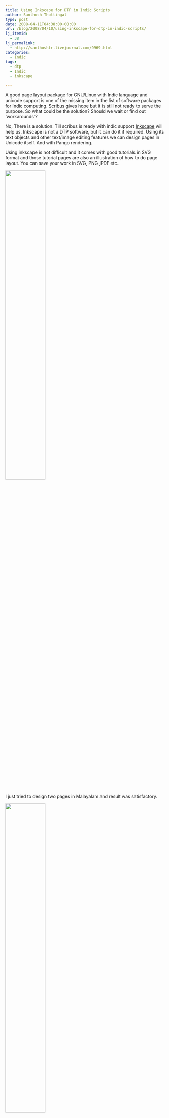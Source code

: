 ```yaml
---
title: Using Inkscape for DTP in Indic Scripts
author: Santhosh Thottingal
type: post
date: 2008-04-11T04:38:00+00:00
url: /blog/2008/04/10/using-inkscape-for-dtp-in-indic-scripts/
lj_itemid:
  - 38
lj_permalink:
  - http://santhoshtr.livejournal.com/9969.html
categories:
  - Indic
tags:
  - dtp
  - Indic
  - inkscape

---
```

A good page layout package for GNU/Linux with Indic language and unicode support is one of the missing item in the list of software packages for Indic computing. Scribus gives hope but it is still not ready to serve the purpose. So what could be the solution? Should we wait or find out &#8216;workarounds&#8217;?

No, There is a solution. Till scribus is ready with indic support [Inkscape][1] will help us. Inkscape is not a DTP software, but it can do it if required. Using its text objects and other text/image editing features we can design pages in Unicode itself. And with Pango rendering.

Using inkscape is not difficult and it comes with good tutorials in SVG format and those tutorial pages are also an illustration of how to do page layout. You can save your work in SVG, PNG ,PDF etc..

<img width="50%" height="50%" src="http://bp0.blogger.com/_yXi4s2T6Sz4/R_tTOg-VxSI/AAAAAAAAAFk/t0TD3mlZcoM/s400/ikscape-dtp.png" />

I just tried to design two pages in Malayalam and result was satisfactory.

<img width="50%" height="50%" src="http://santhosh00.googlepages.com/article-1.png" />

<img width="50%" height="50%" src="http://santhosh00.googlepages.com/article-2.png" />

Thanks to [Anivar][2] for pointing out this possibility of Inkscape.

 [1]: http://inkscape.org
 [2]: http://anivar.movingrepublic.org